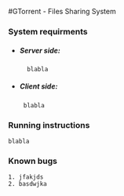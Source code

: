 #GTorrent - Files Sharing System
### System requirments

* ##### Server side:
        blabla
*  ##### Client side:
        blabla
        
### Running instructions
    blabla

### Known bugs
    1. jfakjds
    2. basdwjka
